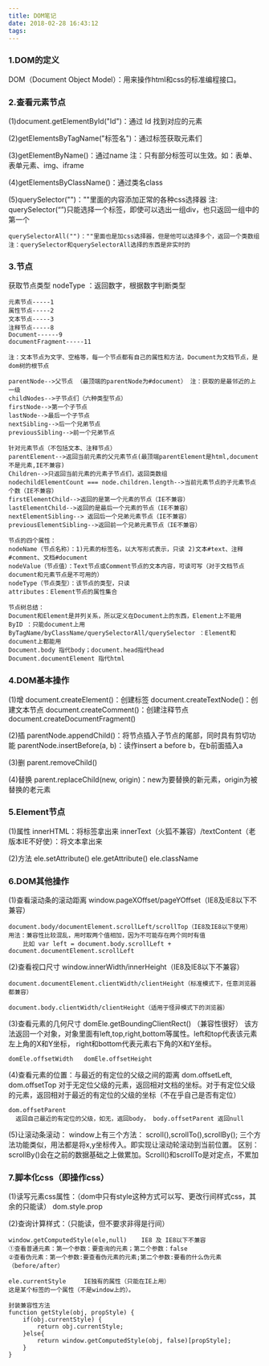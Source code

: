 ```yaml
---
title: DOM笔记
date: 2018-02-28 16:43:12
tags:
---
```

### 1.DOM的定义
DOM（Document Object Model）：用来操作html和css的标准编程接口。

### 2.查看元素节点
(1)document.getElementById("Id")：通过 Id 找到对应的元素

(2)getElementsByTagName("标签名")：通过标签获取元素们

(3)getElementByName()：通过name
         注：只有部分标签可以生效。如：表单、表单元素、img、iframe

(4)getElementsByClassName()：通过类名class

(5)querySelector("")：""里面的内容添加正常的各种css选择器
        注: querySelector(“”)只能选择一个标签，即使可以选出一组div，也只返回一组中的第一个
    
    querySelectorAll("")：""里面也是加css选择器，但是他可以选择多个，返回一个类数组
    注：querySelector和querySelectorAll选择的东西是非实时的
<!-- more -->
### 3.节点

获取节点类型 nodeType ：返回数字，根据数字判断类型

    元素节点-----1
    属性节点-----2
    文本节点-----3
    注释节点-----8
    Document------9
    documentFragment-----11

    注：文本节点为文字、空格等，每一个节点都有自己的属性和方法，Document为文档节点，是dom树的根节点
    
    parentNode-->父节点 （最顶端的parentNode为#document） 注：获取的是最邻近的上一级
    childNodes-->子节点们（六种类型节点）
    firstNode-->第一个子节点
    lastNode-->最后一个子节点
    nextSibling-->后一个兄弟节点
    previousSibling-->前一个兄弟节点

    针对元素节点（不包括文本、注释节点）
    parentElement-->返回当前元素的父元素节点(最顶端parentElement是html,document不是元素,IE不兼容)
    Children-->只返回当前元素的元素子节点们，返回类数组
    nodechildElementCount === node.children.length-->当前元素节点的子元素节点个数（IE不兼容）
    firstElementChild-->返回的是第一个元素的节点（IE不兼容）
    lastElementChild-->返回的是最后一个元素的节点（IE不兼容）
    nextElementSibling--> 返回后一个兄弟元素节点（IE不兼容）
    previousElementSibling-->返回前一个兄弟元素节点（IE不兼容）

    节点的四个属性：
    nodeName（节点名称）：1)元素的标签名，以大写形式表示，只读 2)文本#text、注释#comment、文档#document
    nodeValue（节点值）：Text节点或Comment节点的文本内容，可读可写（对于文档节点document和元素节点是不可用的）
    nodeType（节点类型）：该节点的类型，只读
    attributes：Element节点的属性集合

    节点树总结：
    Document和Element是并列关系，所以定义在Document上的东西，Element上不能用
    ByID ：只能document上用
    ByTagName/byClassName/querySelectorAll/querySelector ：Element和document上都能用
    Document.body 指代body；document.head指代head
    Document.documentElement 指代html

### 4.DOM基本操作

(1)增
document.createElement()：创建标签
document.createTextNode()：创建文本节点
document.createComment()：创建注释节点
document.createDocumentFragment()

(2)插
parentNode.appendChild()：将节点插入子节点的尾部，同时具有剪切功能
parentNode.insertBefore(a, b)：读作insert a before b，在b前面插入a

(3)删
parent.removeChild()

(4)替换
parent.replaceChild(new, origin)：new为要替换的新元素，origin为被替换的老元素

### 5.Element节点
(1)属性
innerHTML：将标签拿出来
innerText（火狐不兼容）/textContent（老版本IE不好使）：将文本拿出来

(2)方法
ele.setAttribute()
ele.getAttribute()
ele.className

### 6.DOM其他操作

(1)查看滚动条的滚动距离
    window.pageXOffset/pageYOffset（IE8及IE8以下不兼容）

    document.body/documentElement.scrollLeft/scrollTop（IE8及IE8以下使用）
    用法：兼容性比较混乱，用时取两个值相加，因为不可能存在两个同时有值
        比如 var left = document.body.scrollLeft + document.documentElement.scrollLeft

(2)查看视口尺寸
    window.innerWidth/innerHeight（IE8及IE8以下不兼容）

    document.documentElement.clientWidth/clientHeight（标准模式下，任意浏览器都兼容）

    document.body.clientWidth/clientHeight（适用于怪异模式下的浏览器）

(3)查看元素的几何尺寸
    domEle.getBoundingClientRect() （兼容性很好）
     该方法返回一个对象，对象里面有left,top,right,bottom等属性。left和top代表该元素左上角的X和Y坐标，
     right和bottom代表元素右下角的X和Y坐标。

    domEle.offsetWidth   domEle.offsetHeight

(4)查看元素的位置：与最近的有定位的父级之间的距离
    dom.offsetLeft, dom.offsetTop
      对于无定位父级的元素，返回相对文档的坐标。对于有定位父级的元素，返回相对于最近的有定位的父级的坐标（不在乎自己是否有定位）
    
    dom.offsetParent
      返回自己最近的有定位的父级，如无，返回body， body.offsetParent 返回null

(5)让滚动条滚动：
    window上有三个方法：
        scroll(),scrollTo(),scrollBy();
    三个方法功能类似，用法都是将x,y坐标传入。即实现让滚动轮滚动到当前位置。
    区别：scrollBy()会在之前的数据基础之上做累加。Scroll()和scrollTo是对定点，不累加

### 7.脚本化css（即操作css）

(1)读写元素css属性：（dom中只有style这种方式可以写、更改行间样式css，其余的只能读）
    dom.style.prop

(2)查询计算样式：（只能读，但不要求非得是行间）
    
    window.getComputedStyle(ele,null)    IE8 及 IE8以下不兼容
    ①查看普通元素：第一个参数：要查询的元素；第二个参数：false
    ②查看伪元素：第一个参数:要查看伪元素的元素;第二个参数:要看的什么伪元素（before/after）

    ele.currentStyle     IE独有的属性（只能在IE上用）
    这是某个标签的一个属性（不是window上的）。

    封装兼容性方法
    function getStyle(obj, propStyle) {
        if(obj.currentStyle) {
            return obj.currentStyle;
        }else{
            return window.getComputedStyle(obj, false)[propStyle];
        }
    }
